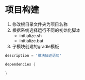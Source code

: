# 项目构建
1. 修改根目录文件夹为项目名称
2. 根据系统选择运行不同的初始化脚本
   * initialize.sh
   * initialize.bat
3. 子模块创建的gradle模板
```groovy
description = '模块描述语句'

dependencies {
   
}
```